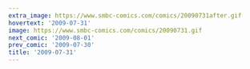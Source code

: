 ```yaml
---
extra_image: https://www.smbc-comics.com/comics/20090731after.gif
hovertext: '2009-07-31'
image: https://www.smbc-comics.com/comics/20090731.gif
next_comic: '2009-08-01'
prev_comic: '2009-07-30'
title: '2009-07-31'
---
```


